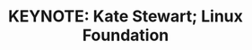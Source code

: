 ---
categories:
- bkk19
description: Coming soon...
future_image:
  featured: 'true'
  path: /assets/images/featured-images/bkk19/BKK19-400K2.png
session_attendee_num: '26'
session_id: BKK19-400K2
session_room: 'Keynote Room (World Ballroom BC) '
session_slot:
  end_time: '2019-04-04 11:00:00'
  start_time: '2019-04-04 10:30:00'
session_speakers:
- speaker_bio: Kate Stewart is a Senior Director of Strategic Programs, responsible
    for the Open Compliance programs encompassing the SPDX, FOSSology, OpenChain,
    and other compliance and embedded related projects. Kate was one of the original
    founders of SPDX, and is currently the specification lead. Since joining The Linux
    Foundation, she has also launched Real-Time Linux, Zephyr Project and CHAOSS projects.
  speaker_company: Linux Foundation
  speaker_image: /assets/images/speakers/bkk19/kate-stewart.jpg
  speaker_location: ''
  speaker_name: Kate Stewart
  speaker_position: Senior Director of Strategic Programs
  speaker_username: kstewart8
session_track: Keynote
tag: session
tags:
- Keynote
title: 'KEYNOTE: Kate Stewart; Linux Foundation'
---